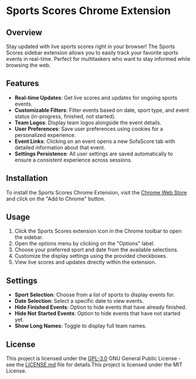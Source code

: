 # Sports Scores Chrome Extension

## Overview

Stay updated with live sports scores right in your browser! The Sports Scores sidebar extension allows you to easily track your favorite sports events in real-time. Perfect for multitaskers who want to stay informed while browsing the web.

## Features

- **Real-time Updates**: Get live scores and updates for ongoing sports events.
- **Customizable Filters**: Filter events based on date, sport type, and event status (in-progress, finished, not started).
- **Team Logos**: Display team logos alongside the event details.
- **User Preferences**: Save user preferences using cookies for a personalized experience.
- **Event Links**: Clicking on an event opens a new SofaScore tab with detailed information about that event.
- **Settings Persistence**: All user settings are saved automatically to ensure a consistent experience across sessions.

## Installation

To install the Sports Scores Chrome Extension, visit the [Chrome Web Store](https://chromewebstore.google.com/detail/sports-sidebar/cdobdanfodbnnipopddpmhllajndjiko) and click on the "Add to Chrome" button.

## Usage

1. Click the Sports Scores extension icon in the Chrome toolbar to open the sidebar.
2. Open the options menu by clicking on the "Options" label.
3. Choose your preferred sport and date from the available selections.
4. Customize the display settings using the provided checkboxes.
5. View live scores and updates directly within the extension.

## Settings

- **Sport Selection**: Choose from a list of sports to display events for.
- **Date Selection**: Select a specific date to view events.
- **Hide Finished Events**: Option to hide events that have already finished.
- **Hide Not Started Events**: Option to hide events that have not started yet.
- **Show Long Names**: Toggle to display full team names.

## License

This project is licensed under the [GPL-3.0](LICENSE.md)
GNU General Public License - see the [LICENSE.md](LICENSE.md) file for details.This project is licensed under the MIT License.

